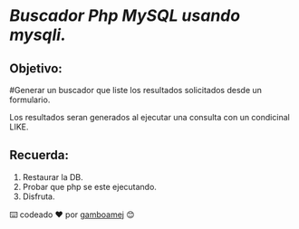 # *Buscador Php MySQL usando mysqli.*

## **Objetivo:** 
#Generar un buscador que liste los resultados solicitados desde un formulario.

Los resultados seran generados al ejecutar una consulta con un condicinal LIKE.

## **Recuerda:**
1. Restaurar la DB.
2. Probar que php se este ejecutando.
3. Disfruta.

⌨️ codeado ❤️ por [gamboamej](https://github.com/gamboamej) 😊
